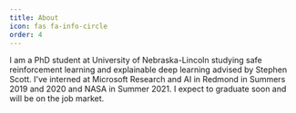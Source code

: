 ```yaml
---
title: About
icon: fas fa-info-circle
order: 4
---
```


I am a PhD student at University of Nebraska-Lincoln studying safe reinforcement learning and explainable deep learning advised by Stephen Scott. I've interned at Microsoft Research and AI in Redmond in Summers 2019 and 2020 and NASA in Summer 2021. I expect to graduate soon and will be on the job market.